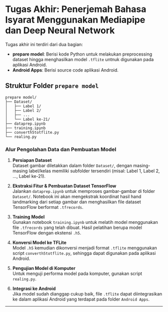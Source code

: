 # Tugas Akhir: Penerjemah Bahasa Isyarat Menggunakan Mediapipe dan Deep Neural Network

Tugas akhir ini terdiri dari dua bagian:

- **prepare model**: Berisi kode Python untuk melakukan preprocessing dataset hingga menghasilkan model `.tflite` untnuk digunakan pada aplikasi Android.
- **Android Apps**: Berisi source code aplikasi Android.

## Struktur Folder `prepare model`

```
prepare model/
├── Dataset/
│   ├── Label 1/
│   ├── Label 2/
│   ├── ...
│   └── Label ke-21/
├── dataprep.ipynb
├── training.ipynb
├── converth5totflite.py
└── realing.py
```

### Alur Pengolahan Data dan Pembuatan Model

1. **Persiapan Dataset**  
   Dataset gambar diletakkan dalam folder `Dataset/`, dengan masing-masing label/kelas memiliki subfolder tersendiri (misal: Label 1, Label 2, ..., Label ke-21).

2. **Ekstraksi Fitur & Pembuatan Dataset TensorFlow**  
   Jalankan `dataprep.ipynb` untuk memproses gambar-gambar di folder `Dataset/`. Notebook ini akan mengekstrak koordinat hasil hand landmarking dari setiap gambar dan menghasilkan file dataset TensorFlow berformat `.tfrecords`.

3. **Training Model**  
   Gunakan notebook `training.ipynb` untuk melatih model menggunakan file `.tfrecords` yang telah dibuat. Hasil pelatihan berupa model TensorFlow dengan ekstensi `.h5`.

4. **Konversi Model ke TFLite**  
   Model `.h5` kemudian dikonversi menjadi format `.tflite` menggunakan script `converth5totflite.py`, sehingga dapat digunakan pada aplikasi Android.

5. **Pengujian Model di Komputer**  
   Untuk menguji performa model pada komputer, gunakan script `realing.py`.

6. **Integrasi ke Android**  
   Jika model sudah dianggap cukup baik, file `.tflite` dapat diintegrasikan ke dalam aplikasi Android yang terdapat pada folder `Android Apps`.

---
